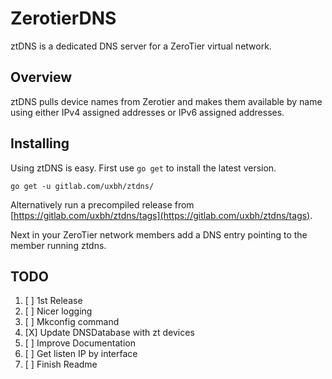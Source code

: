 # ZerotierDNS

ztDNS is a dedicated DNS server for a ZeroTier virtual network.  

## Overview 

ztDNS pulls device names from Zerotier and makes them available by name using either IPv4 assigned addresses or IPv6 assigned addresses.  

## Installing

Using ztDNS is easy. First use ```go get``` to install the latest version. 
```
go get -u gitlab.com/uxbh/ztdns/
```
Alternatively run a precompiled release from [https://gitlab.com/uxbh/ztdns/tags](https://gitlab.com/uxbh/ztdns/tags).  

Next in your ZeroTier network members add a DNS entry pointing to the member running ztdns.  

## TODO

1. [ ] 1st Release
1. [ ] Nicer logging
1. [ ] Mkconfig command  
1. [X] Update DNSDatabase with zt devices  
1. [ ] Improve Documentation  
1. [ ] Get listen IP by interface
1. [ ] Finish Readme  